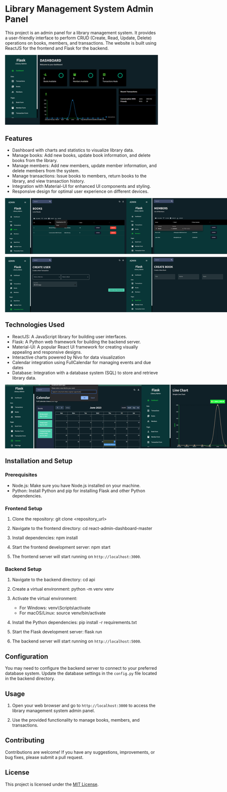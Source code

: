 # Library Management System Admin Panel

This project is an admin panel for a library management system. It provides a user-friendly interface to perform CRUD (Create, Read, Update, Delete) operations on books, members, and transactions. The website is built using ReactJS for the frontend and Flask for the backend.

![Dashboard](api/book_project/static/Homepage.png)

## Features

- Dashboard with charts and statistics to visualize library data.
- Manage books: Add new books, update book information, and delete books from the library.
- Manage members: Add new members, update member information, and delete members from the system.
- Manage transactions: Issue books to members, return books to the library, and view transaction history.
- Integration with Material-UI for enhanced UI components and styling.
- Responsive design for optimal user experience on different devices.
<div style="display: flex; justify-content: space-between;">
    <img src="api/book_project/static/bookslist.png" alt="Image 1" width="400">
    <img src="api/book_project/static/memberlist.png" alt="Image 2" width="400">
    <img src="api/book_project/static/transactionlist.png" alt="Image 2" width="400">
</div>
<div style="display: flex; justify-content: space-between; margin-top: 10px">
    <img src="api/book_project/static/transactionform.png" alt="Image 1" width="400">
    <img src="api/book_project/static/bookform.png" alt="Image 2" width="400">
    <img src="api/book_project/static/memberform.png" alt="Image 2" width="400">
</div>

## Technologies Used

- ReactJS: A JavaScript library for building user interfaces.
- Flask: A Python web framework for building the backend server.
- Material-UI: A popular React UI framework for creating visually appealing and responsive designs.
- Interactive charts powered by Nivo for data visualization
- Calendar integration using FullCalendar for managing events and due dates
- Database: Integration with a database system (SQL) to store and retrieve library data.

<div style="display: flex; justify-content: space-between; margin-top: 10px">
    <img src="api/book_project/static/calendar.png" alt="Image 1" width="450">
    <img src="api/book_project/static/linegraph.png" alt="Image 1" width="450">
</div>

## Installation and Setup

### Prerequisites

- Node.js: Make sure you have Node.js installed on your machine.
- Python: Install Python and pip for installing Flask and other Python dependencies.

### Frontend Setup

1. Clone the repository:
git clone <repository_url>

2. Navigate to the frontend directory:
cd react-admin-dashboard-master

3. Install dependencies:
npm install

4. Start the frontend development server:
npm start

5. The frontend server will start running on `http://localhost:3000`.

### Backend Setup

1. Navigate to the backend directory:
cd api

2. Create a virtual environment:
python -m venv venv

3. Activate the virtual environment:
   - For Windows:
   venv\Scripts\activate
   - For macOS/Linux:
   source venv/bin/activate

4. Install the Python dependencies:
pip install -r requirements.txt

5. Start the Flask development server:
flask run

6. The backend server will start running on `http://localhost:5000`.

## Configuration

You may need to configure the backend server to connect to your preferred database system. Update the database settings in the `config.py` file located in the backend directory.

## Usage

1. Open your web browser and go to `http://localhost:3000` to access the library management system admin panel.

2. Use the provided functionality to manage books, members, and transactions.

## Contributing

Contributions are welcome! If you have any suggestions, improvements, or bug fixes, please submit a pull request.

## License

This project is licensed under the [MIT License](LICENSE).















